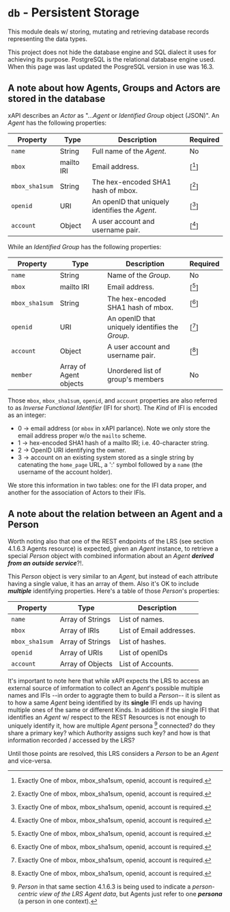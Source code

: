# `db` - Persistent Storage

This module deals w/ storing, mutating and retrieving database records representing the data types.

This project does not hide the database engine and SQL dialect it uses for achieving its purpose. PostgreSQL is the relational database engine used. When this page was last updated the PosgreSQL version in use was 16.3.

## A note about how Agents, Groups and Actors are stored in the database

xAPI describes an _Actor_ as "..._Agent_ or _Identified Group_ object (JSON)". An _Agent_ has the following properties:

| Property     | Type       | Description                        | Required |
|--------------|------------|------------------------------------|----------|
| `name`         | String     | Full name of the _Agent_.            | No |
| `mbox`         | mailto IRI | Email address.                     | [[^201]] |
| `mbox_sha1sum` | String     | The hex-encoded SHA1 hash of mbox. | [[^201]] |
| `openid`       | URI        | An openID that uniquely identifies the _Agent_. | [[^201]] |
| `account`      | Object     | A user account and username pair.  | [[^201]] |

While an _Identified Group_ has the following properties:

| Property     | Type          | Description                        | Required |
|--------------|---------------|------------------------------------|----------|
| `name`         | String        | Name of the _Group_.                 | No |
| `mbox`         | mailto IRI    | Email address.                     | [[^201]] |
| `mbox_sha1sum` | String        | The hex-encoded SHA1 hash of mbox. | [[^201]] |
| `openid`       | URI           | An openID that uniquely identifies the _Group_. | [[^201]] |
| `account`      | Object        | A user account and username pair.  | [[^201]] |
| `member`       | Array of Agent objects | Unordered list of group's members | No |

Those `mbox`, `mbox_sha1sum`, `openid`, and `account` properties are also referred to as _Inverse Functional Identifier_ (IFI for short). The _Kind_ of IFI is encoded as an integer:
* 0 -> email address (or `mbox` in xAPI parlance). Note we only store the email address proper w/o the `mailto` scheme.
* 1 -> hex-encoded SHA1 hash of a mailto IRI; i.e. 40-character string.
* 2 -> OpenID URI identifying the owner.
* 3 -> account on an existing system stored as a single string by catenating the `home_page` URL, a ':' symbol followed by a `name` (the username of the account holder).

We store this information in two tables: one for the IFI data proper, and another for the association of Actors to their IFIs.

## A note about the relation between an Agent and a Person

Worth noting also that one of the REST endpoints of the LRS (see section 4.1.6.3 Agents resource) is expected, given an _Agent_ instance, to retrieve a special _Person_ object with combined information about an _Agent_ **_derived from an outside service_**?!.

This _Person_ object is very similar to an _Agent_, but instead of each attribute having a single value, it has an array of them. Also it's OK to include **_multiple_** identifying properties. Here's a table of those _Person_'s properties:

| Property     | Type             | Description                     |
|--------------|------------------|---------------------------------|
| `name`         | Array of Strings | List of names.                  |
| `mbox`         | Array of IRIs    | List of Email addresses.        |
| `mbox_sha1sum` | Array of Strings | List of hashes.                 |
| `openid`       | Array of URIs    | List of openIDs                 |
| `account`      | Array of Objects | List of Accounts.               |

It's important to note here that while xAPI expects the LRS to access an external source of imformation to collect an _Agent_'s possible multiple names and IFIs --in order to aggragte them to build a _Person_-- it is silent as to how a same _Agent_ being identified by its **single** IFI ends up having multiple ones of the same or different Kinds. In addition if the single IFI that identifies an _Agent_ w/ respect to the REST Resources is not enough to uniquely identify it, how are multiple _Agent_ persona [^202] connected? do they share a primary key? which Authority assigns such key? and how is that information recorded / accessed by the LRS?

Until those points are resolved, this LRS considers a _Person_ to be an _Agent_ and vice-versa.

[^201]: Exactly One of mbox, mbox_sha1sum, openid, account is required.
[^202]: _Person_ in that same section 4.1.6.3 is being used to indicate a _person-centric view of the LRS Agent data_, but Agents just refer to one **_persona_** (a person in one context).
